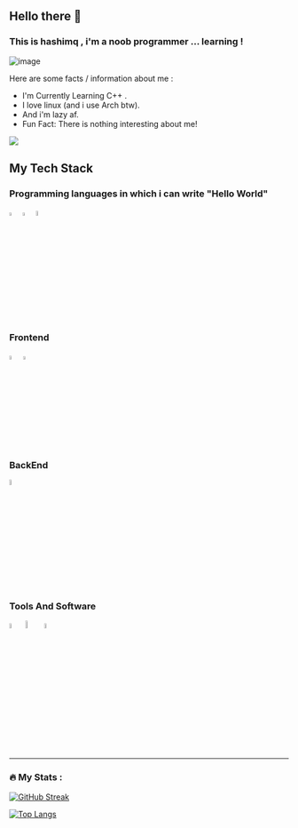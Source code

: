 ## Hello there 👋

### This is hashimq , i'm a noob programmer ... learning !

![image](https://i.pinimg.com/736x/93/24/05/932405dd077400dac3b3521cf9ef8883.jpg)
 
 Here are some facts / information about me :
 - I'm Currently Learning C++ .
 - I love linux (and i use Arch btw).
 - And i'm lazy af.
 - Fun Fact: There is nothing interesting about me!

![](https://komarev.com/ghpvc/?username=Hashimq07&color=green)

## My Tech Stack 

### Programming languages in which i can write "Hello World"
<div>
  <img src="https://www.pngkit.com/png/full/101-1010012_download-png.png" alt="C Logo" width="4%" title='C'/>
  <img src="https://upload.wikimedia.org/wikipedia/commons/thumb/1/18/ISO_C%2B%2B_Logo.svg/1822px-ISO_C%2B%2B_Logo.svg.png" alt="c++" width="4%" title='C++' />
  <img src="http://clipart-library.com/images_k/python-logo-transparent/python-logo-transparent-9.png" alt="Python Logo" width="5%" title='Python'/>
</div>

### Frontend

<div>
  <img src ="https://logos-download.com/wp-content/uploads/2017/07/HTML5_badge.png" alt="HTML5 logo" width="4.2%" title='HTML5'/>
  <img src ="https://www.santiagobarrionuevo.com/wp-content/uploads/2014/04/CSS3-Logo.png" alt="CSS3 logo" width="3.9%" title='CSS3'/>
<div> 

### BackEnd 
<div>
<img src="https://upload.wikimedia.org/wikipedia/commons/5/59/Empty.png" width="5%" />
</div>

### Tools And Software

<div>
    <img src="https://cdn.freebiesupply.com/logos/large/2x/git-icon-logo-png-transparent.png" alt="git Logo" width="5%" title='git' />
    <img src="https://cdn.freebiesupply.com/logos/large/2x/linux-tux-1-logo-png-transparent.png" alt="Linux Logo" width="6%" title='Linux' />
    <img src="https://cdn.freebiesupply.com/logos/large/2x/vim-logo-png-transparent.png" alt="VIm Logo" width="5%" title='VIM' />
</div>

---
### :fire: My Stats :
[![GitHub Streak](http://github-readme-streak-stats.herokuapp.com?user=hashimq07&theme=dark&background=000000)](https://git.io/streak-stats)

[![Top Langs](https://github-readme-stats.vercel.app/api/top-langs/?username=hashimq07&layout=compact&theme=vision-friendly-dark)](https://github.com/hashimq07/github-readme-stats)
